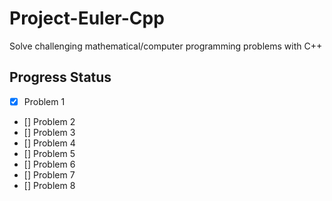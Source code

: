 # Project-Euler-Cpp
Solve challenging mathematical/computer programming problems with C++

## Progress Status
- [x] Problem 1
- [] Problem 2
- [] Problem 3
- [] Problem 4
- [] Problem 5
- [] Problem 6
- [] Problem 7
- [] Problem 8
